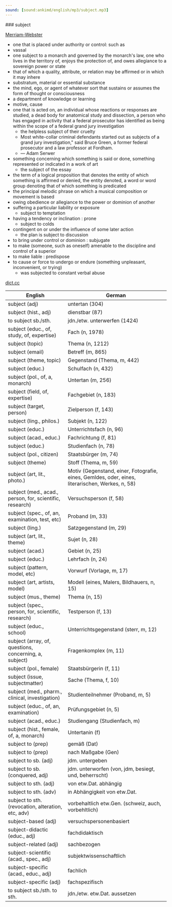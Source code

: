 ```yaml
---
sound: [sound:ankimd/english/mp3/subject.mp3]
---
```


\### subject

[Merriam-Webster](https://www.merriam-webster.com/dictionary/subject)

- one that is placed under authority or control: such as
- vassal
- one subject to a monarch and governed by the monarch's law, one who lives in the territory of, enjoys the protection of, and owes allegiance to a sovereign power or state
- that of which a quality, attribute, or relation may be affirmed or in which it may inhere
- substratum, material or essential substance
- the mind, ego, or agent of whatever sort that sustains or assumes the form of thought or consciousness
- a department of knowledge or learning
- motive, cause
- one that is acted on, an individual whose reactions or responses are studied, a dead body for anatomical study and dissection, a person who has engaged in activity that a federal prosecutor has identified as being within the scope of a federal grand jury investigation
    - the helpless subject of their cruelty
    - Most white-collar criminal defendants started out as subjects of a grand jury investigation," said Bruce Green, a former federal prosecutor and a law professor at Fordham.
    - — Adam Serwer
- something concerning which something is said or done, something represented or indicated in a work of art
    - the subject of the essay
- the term of a logical proposition that denotes the entity of which something is affirmed or denied, the entity denoted, a word or word group denoting that of which something is predicated
- the principal melodic phrase on which a musical composition or movement is based
- owing obedience or allegiance to the power or dominion of another
- suffering a particular liability or exposure
    - subject to temptation
- having a tendency or inclination : prone
    - subject to colds
- contingent on or under the influence of some later action
    - the plan is subject to discussion
- to bring under control or dominion : subjugate
- to make (someone, such as oneself) amenable to the discipline and control of a superior
- to make liable : predispose
- to cause or force to undergo or endure (something unpleasant, inconvenient, or trying)
    - was subjected to constant verbal abuse

[dict.cc](https://www.dict.cc/subject)

| English        | German       |
| -------------- | ------------ |
| subject (adj) | untertan (304) |
| subject (hist., adj) | dienstbar (87) |
| to subject sb./sth. | jdn./etw. unterwerfen (1424) |
| subject (educ., of, study, of, expertise) | Fach (n, 1978) |
| subject (topic) | Thema (n, 1212) |
| subject (email) | Betreff (m, 865) |
| subject (theme, topic) | Gegenstand (Thema, m, 442) |
| subject (educ.) | Schulfach (n, 432) |
| subject (pol., of, a, monarch) | Untertan (m, 256) |
| subject (field, of, expertise) | Fachgebiet (n, 183) |
| subject (target, person) | Zielperson (f, 143) |
| subject (ling., philos.) | Subjekt (n, 122) |
| subject (educ.) | Unterrichtsfach (n, 96) |
| subject (acad., educ.) | Fachrichtung (f, 81) |
| subject (educ.) | Studienfach (n, 78) |
| subject (pol., citizen) | Staatsbürger (m, 74) |
| subject (theme) | Stoff (Thema, m, 59) |
| subject (art, lit., photo.) | Motiv (Gegenstand, einer, Fotografie, eines, Gemldes, oder, eines, literarischen, Werkes, n, 58) |
| subject (med., acad., person, for, scientific, research) | Versuchsperson (f, 58) |
| subject (spec., of, an, examination, test, etc) | Proband (m, 33) |
| subject (ling.) | Satzgegenstand (m, 29) |
| subject (art, lit., theme) | Sujet (n, 28) |
| subject (acad.) | Gebiet (n, 25) |
| subject (educ.) | Lehrfach (n, 24) |
| subject (pattern, model, etc) | Vorwurf (Vorlage, m, 17) |
| subject (art, artists, model) | Modell (eines, Malers, Bildhauers, n, 15) |
| subject (mus., theme) | Thema (n, 15) |
| subject (spec., person, for, scientific, research) | Testperson (f, 13) |
| subject (educ., school) | Unterrichtsgegenstand (sterr, m, 12) |
| subject (array, of, questions, concerning, a, subject) | Fragenkomplex (m, 11) |
| subject (pol., female) | Staatsbürgerin (f, 11) |
| subject (issue, subjectmatter) | Sache (Thema, f, 10) |
| subject (med., pharm., clinical, investigation) | Studienteilnehmer (Proband, m, 5) |
| subject (educ., of, an, examination) | Prüfungsgebiet (n, 5) |
| subject (acad., educ.) | Studiengang (Studienfach, m) |
| subject (hist., female, of, a, monarch) | Untertanin (f) |
| subject to (prep) | gemäß (Dat) |
| subject to (prep) | nach Maßgabe (Gen) |
| subject to sb. (adj) | jdm. untergeben |
| subject to sb. (conquered, adj) | jdm. unterworfen (von, jdm, besiegt, und, beherrscht) |
| subject to sth. (adj) | von etw.Dat. abhängig |
| subject to sth. (adv) | in Abhängigkeit von etw.Dat. |
| subject to sth. (revocation, alteration, etc, adv) | vorbehaltlich etw.Gen. (schweiz, auch, vorbehltlich) |
| subject-based (adj) | versuchspersonenbasiert |
| subject-didactic (educ., adj) | fachdidaktisch |
| subject-related (adj) | sachbezogen |
| subject-scientific (acad., spec., adj) | subjektwissenschaftlich |
| subject-specific (acad., educ., adj) | fachlich |
| subject-specific (adj) | fachspezifisch |
| to subject sb./sth. to sth. | jdn./etw. etw.Dat. aussetzen |
